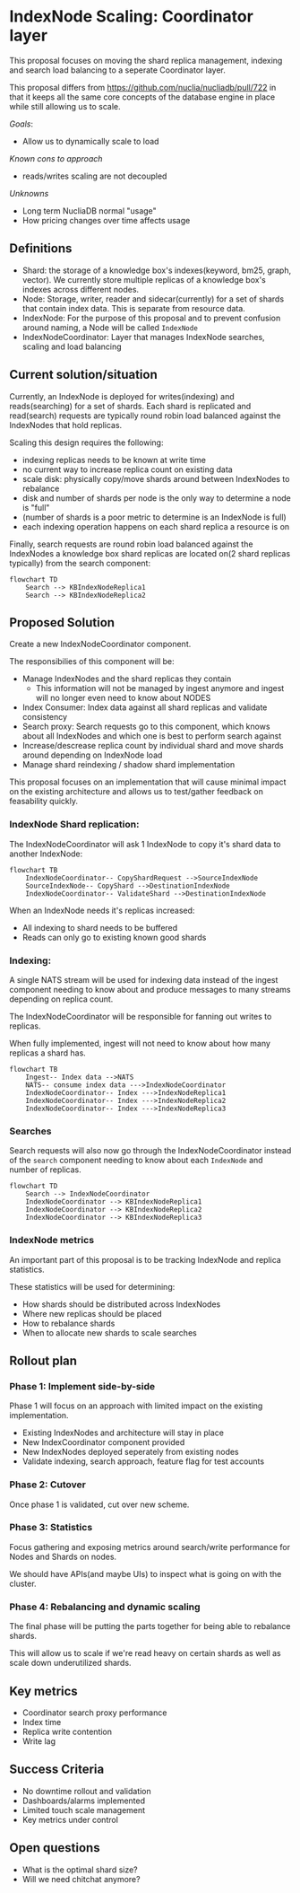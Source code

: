# IndexNode Scaling: Coordinator layer

This proposal focuses on moving the shard replica management, indexing and search load balancing
to a seperate Coordinator layer.

This proposal differs from https://github.com/nuclia/nucliadb/pull/722 in that it keeps all the
same core concepts of the database engine in place while still allowing us to scale.


*Goals*:
- Allow us to dynamically scale to load

*Known cons to approach*
- reads/writes scaling are not decoupled

*Unknowns*
- Long term NucliaDB normal "usage"
- How pricing changes over time affects usage


## Definitions

- Shard: the storage of a knowledge box's indexes(keyword, bm25, graph, vector).
  We currently store multiple replicas of a knowledge box's indexes across different nodes.
- Node: Storage, writer, reader and sidecar(currently) for a set of shards that
  contain index data. This is separate from resource data.
- IndexNode: For the purpose of this proposal and to prevent confusion around naming,
  a Node will be called `IndexNode`
- IndexNodeCoordinator: Layer that manages IndexNode searches, scaling and load balancing


## Current solution/situation

Currently, an IndexNode is deployed for writes(indexing) and reads(searching) for a set
of shards. Each shard is replicated and read(search) requests are typically
round robin load balanced against the IndexNodes that hold replicas.

Scaling this design requires the following:
- indexing replicas needs to be known at write time
- no current way to increase replica count on existing data
- scale disk: physically copy/move shards around between IndexNodes to rebalance
- disk and number of shards per node is the only way to determine a node is "full"
- (number of shards is a poor metric to determine is an IndexNode is full)
- each indexing operation happens on each shard replica a resource is on

Finally, search requests are round robin load balanced against the IndexNodes a knowledge box
shard replicas are located on(2 shard replicas typically) from the search component:

```mermaid
flowchart TD
    Search --> KBIndexNodeReplica1
    Search --> KBIndexNodeReplica2
```


## Proposed Solution

Create a new IndexNodeCoordinator component.

The responsibilies of this component will be:
- Manage IndexNodes and the shard replicas they contain
  - This information will not be managed by ingest anymore and ingest will no longer even need to know about NODES
- Index Consumer: Index data against all shard replicas and validate consistency
- Search proxy: Search requests go to this component, which knows about all
  IndexNodes and which one is best to perform search against
- Increase/descrease replica count by individual shard and move shards around depending on IndexNode load
- Manage shard reindexing / shadow shard implementation 

This proposal focuses on an implementation that will cause minimal impact on the existing
architecture and allows us to test/gather feedback on feasability quickly.

### IndexNode Shard replication:

The IndexNodeCoordinator will ask 1 IndexNode to copy it's shard data to another IndexNode:


```mermaid
flowchart TB
    IndexNodeCoordinator-- CopyShardRequest -->SourceIndexNode
    SourceIndexNode-- CopyShard -->DestinationIndexNode
    IndexNodeCoordinator-- ValidateShard -->DestinationIndexNode
```

When an IndexNode needs it's replicas increased:

- All indexing to shard needs to be buffered
- Reads can only go to existing known good shards

### Indexing:

A single NATS stream will be used for indexing data instead
of the ingest component needing to know about and produce
messages to many streams depending on replica count.

The IndexNodeCoordinator will be responsible for fanning
out writes to replicas.

When fully implemented, ingest will not need to know about
how many replicas a shard has.

```mermaid
flowchart TB
    Ingest-- Index data -->NATS
    NATS-- consume index data --->IndexNodeCoordinator
    IndexNodeCoordinator-- Index --->IndexNodeReplica1
    IndexNodeCoordinator-- Index --->IndexNodeReplica2
    IndexNodeCoordinator-- Index --->IndexNodeReplica3
```

### Searches

Search requests will also now go through the IndexNodeCoordinator instead of the `search` component
needing to know about each `IndexNode` and number of replicas.

```mermaid
flowchart TD
    Search --> IndexNodeCoordinator
    IndexNodeCoordinator --> KBIndexNodeReplica1
    IndexNodeCoordinator --> KBIndexNodeReplica2
    IndexNodeCoordinator --> KBIndexNodeReplica3
```

### IndexNode metrics

An important part of this proposal is to be tracking IndexNode
and replica statistics.

These statistics will be used for determining:
- How shards should be distributed across IndexNodes
- Where new replicas should be placed
- How to rebalance shards
- When to allocate new shards to scale searches


## Rollout plan

### Phase 1: Implement side-by-side

Phase 1 will focus on an approach with limited impact on the existing implementation.

- Existing IndexNodes and architecture will stay in place
- New IndexCoordinator component provided
- New IndexNodes deployed seperately from existing nodes
- Validate indexing, search approach, feature flag for test accounts

### Phase 2: Cutover

Once phase 1 is validated, cut over new scheme.

### Phase 3: Statistics

Focus gathering and exposing metrics around search/write performance for Nodes and Shards on nodes.

We should have APIs(and maybe UIs) to inspect what is going on with the cluster.

### Phase 4: Rebalancing and dynamic scaling

The final phase will be putting the parts together for being able to rebalance shards.

This will allow us to scale if we're read heavy on certain shards as well as scale down underutilized shards.

## Key metrics

- Coordinator search proxy performance
- Index time
- Replica write contention
- Write lag


## Success Criteria

- No downtime rollout and validation
- Dashboards/alarms implemented
- Limited touch scale management
- Key metrics under control


## Open questions

- What is the optimal shard size?
- Will we need chitchat anymore?
